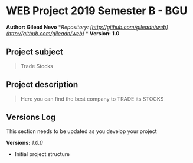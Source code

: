 # WEB Project 2019 Semester B - BGU
**Author: Gilead Nevo**
**Repository:
[http://github.com/gileadn/web](http://github.com/gileadn/web)*
*
**Version: 1.0**
## Project subject
> Trade Stocks
## Project description
> Here you can find the best company to TRADE its STOCKS 
## Versions Log
 This section needs to be updated as you develop your project

**Versions:**
*1.0.0*
- Initial project structure